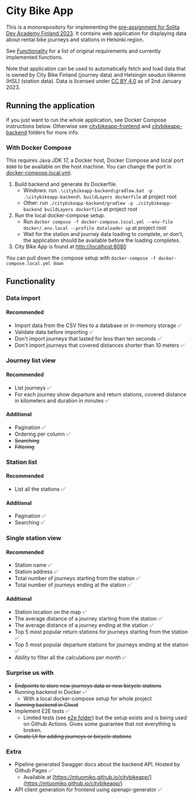 # City Bike App

This is a monorepository for implementing the [pre-assignment for Solita Dev Academy Finland 2023](https://github.com/solita/dev-academy-2023-exercise).
It contains web application for displaying data about rental bike journeys and stations in Helsinki region.

See [Functionality](#functionality) for a list of original requirements and currently implemented functions.

Note that application can be used to automatically fetch and load data that is owned by City Bike Finland (journey data)
and Helsingin seudun liikenne (HSL) (station data). Data is licensed under [CC BY 4.0](https://creativecommons.org/licenses/by/4.0/) as of 2nd January 2023.

## Running the application

If you just want to run the whole application, see Docker Compose instructions below. Otherwise 
see [citybikeapp-frontend](citybikeapp-frontend/) and [citybikeapp-backend](citybikeapp-backend/) folders for more info.

### With Docker Compose

This requires Java JDK 17, a Docker host, Docker Compose and local port `8080` to be available on the host machine.
You can change the port in [docker-compose.local.yml](docker-compose.local.yml).

1. Build backend and generate its Dockerfile.
    * Windows: run `.\citybikeapp-backend\gradlew.bat -p .\citybikeapp-backend\ buildLayers dockerfile` at project root
    * Other: run `./citybikeapp-backend/gradlew -p ./citybikeapp-backend buildLayers dockerfile` at project root
2. Run the local docker-compose setup.
    * Run `docker compose -f docker-compose.local.yml --env-file docker/.env.local --profile dataloader up` at project 
      root
    * Wait for the station and journey data loading to complete, or don't, the application should be available before 
      the loading completes.
3. City Bike App is found at [http://localhost:8080](http://localhost:8080) 

You can pull down the compose setup with `docker-compose -f docker-compose.local.yml down`

## Functionality

### Data import

#### Recommended

* Import data from the CSV files to a database or in-memory storage ✅
* Validate data before importing ✅
* Don't import journeys that lasted for less than ten seconds ✅
* Don't import journeys that covered distances shorter than 10 meters ✅

### Journey list view

#### Recommended

* List journeys ✅
* For each journey show departure and return stations, covered distance in kilometers and duration in minutes ✅

#### Additional

* Pagination ✅
* Ordering per column ✅
* ~~Searching~~ 
* ~~Filtering~~

### Station list

#### Recommended

* List all the stations ✅

#### Additional

* Pagination ✅
* Searching ✅

### Single station view

#### Recommended

* Station name ✅
* Station address ✅
* Total number of journeys starting from the station ✅
* Total number of journeys ending at the station ✅

#### Additional
* Station location on the map ✅
* The average distance of a journey starting from the station ✅
* The average distance of a journey ending at the station ✅
* Top 5 most popular return stations for journeys starting from the station ✅
* Top 5 most popular departure stations for journeys ending at the station ✅
* Ability to filter all the calculations per month ✅

### Surprise us with

* ~~Endpoints to store new journeys data or new bicycle stations~~
* Running backend in Docker ✅
  * With a local docker-compose setup for whole project
* ~~Running backend in Cloud~~
* Implement E2E tests ✅
  * Limited tests (see [e2e folder](e2e/)) but the setup exists and is being used on Github Actions. Gives some 
    guarantee that not everything is broken.
* ~~Create UI for adding journeys or bicycle stations~~

### Extra

* Pipeline generated Swagger docs about the backend API. Hosted by Github Pages ✅
  * Available at [https://mtuomiko.github.io/citybikeapp/](https://mtuomiko.github.io/citybikeapp/)
* API client generation for frontend using openapi-generator ✅
